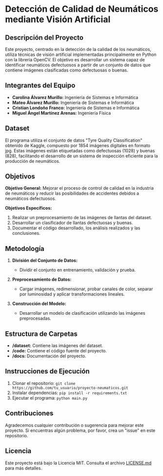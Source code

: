 # Detección de Calidad de Neumáticos mediante Visión Artificial

## Descripción del Proyecto

Este proyecto, centrado en la detección de la calidad de los neumáticos, utiliza técnicas de visión artificial implementadas principalmente en Python con la librería OpenCV. El objetivo es desarrollar un sistema capaz de identificar neumáticos defectuosos a partir de un conjunto de datos que contiene imágenes clasificadas como defectuosas o buenas.

## Integrantes del Equipo

- **Carolina Álvarez Murillo:** Ingeniería de Sistemas e Informática
- **Mateo Álvarez Murillo:** Ingeniería de Sistemas e Informática
- **Cristian Londoño Franco:** Ingeniería de Sistemas e Informática
- **Miguel Ángel Martínez Arenas:** Ingeniería Física

## Dataset

El programa utiliza el conjunto de datos "Tyre Quality Classification" obtenido de Kaggle, compuesto por 1854 imágenes digitales en formato jpg. Estas imágenes están etiquetadas como defectuosas (1028) y buenas (828), facilitando el desarrollo de un sistema de inspección eficiente para la producción de neumáticos.

## Objetivos

**Objetivo General:**
Mejorar el proceso de control de calidad en la industria de neumáticos y reducir las posibilidades de accidentes debidos a neumáticos defectuosos.

**Objetivos Específicos:**
1. Realizar un preprocesamiento de las imágenes de llantas del dataset.
2. Desarrollar un clasificador de llantas defectuosas y buenas.
3. Documentar el código desarrollado, los análisis realizados y las conclusiones.

## Metodología

1. **División del Conjunto de Datos:**
   - Dividir el conjunto en entrenamiento, validación y prueba.

2. **Preprocesamiento de Datos:**
   - Cargar imágenes, redimensionar, probar canales de color, separar por luminosidad y aplicar transformaciones lineales.

3. **Construcción del Modelo:**
   - Desarrollar un modelo de clasificación utilizando las imágenes preprocesadas.

## Estructura de Carpetas

- **/dataset:** Contiene las imágenes del dataset.
- **/code:** Contiene el código fuente del proyecto.
- **/docs:** Documentación del proyecto.

## Instrucciones de Ejecución

1. Clonar el repositorio: `git clone https://github.com/tu_usuario/proyecto-neumaticos.git`
2. Instalar dependencias: `pip install -r requirements.txt`
3. Ejecutar el programa: `python main.py`

## Contribuciones

Agradecemos cualquier contribución o sugerencia para mejorar este proyecto. Si encuentras algún problema, por favor, crea un "issue" en este repositorio.

## Licencia

Este proyecto está bajo la Licencia MIT. Consulta el archivo [LICENSE.md](LICENSE.md) para más detalles.
